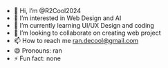 - 👋 Hi, I’m @R2Cool2024
- 👀 I’m interested in Web Design and AI
- 🌱 I’m currently learning UI/UX Design and coding
- 💞️ I’m looking to collaborate on creating web project
- 📫 How to reach me ran.decool@gmail.com
- 😄 Pronouns: ran
- ⚡ Fun fact: none

<!---
R2Cool2024/R2Cool2024 is a ✨ special ✨ repository because its `README.md` (this file) appears on your GitHub profile.
You can click the Preview link to take a look at your changes.
--->
